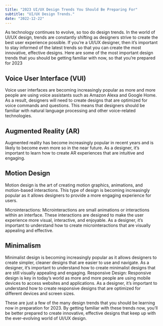 ```yaml
---
title: "2023 UI/UX Design Trends You Should Be Preparing For"
subtitle: "UI/UX Design Trends."
date: "2022-12-22"
---
```




As technology continues to evolve, so too do design trends. In the world of UI/UX design, trends are constantly shifting as designers strive to create the best user experience possible. If you’re a UI/UX designer, then it’s important to stay informed of the latest trends so that you can create the most innovative, effective designs. Here are some of the most important design trends that you should be getting familiar with now, so that you’re prepared for 2023

## Voice User Interface (VUI)

Voice user interfaces are becoming increasingly popular as more and more people are using voice assistants such as Amazon Alexa and Google Home. As a result, designers will need to create designs that are optimized for voice commands and questions. This means that designers should be familiar with natural language processing and other voice-related technologies.

## Augmented Reality (AR)

Augmented reality has become increasingly popular in recent years and is likely to become even more so in the near future. As a designer, it’s important to learn how to create AR experiences that are intuitive and engaging.

## Motion Design

Motion design is the art of creating motion graphics, animations, and motion-based interactions. This type of design is becoming increasingly popular as it allows designers to provide a more engaging experience for users.

Microinteractions: Microinteractions are small animations or interactions within an interface. These interactions are designed to make the user experience more visual, interactive, and enjoyable. As a designer, it’s important to understand how to create microinteractions that are visually appealing and effective.

## Minimalism

Minimalist design is becoming increasingly popular as it allows designers to create simpler, cleaner designs that are easier to use and navigate. As a designer, it’s important to understand how to create minimalist designs that are still visually appealing and engaging.
Responsive Design: Responsive design is key in today’s world as more and more people are using mobile devices to access websites and applications. As a designer, it’s important to understand how to create responsive designs that are optimized for different devices and screen sizes.

These are just a few of the many design trends that you should be learning now in preparation for 2023. By getting familiar with these trends now, you’ll be better prepared to create innovative, effective designs that keep up with the ever-evolving world of UI/UX design.
